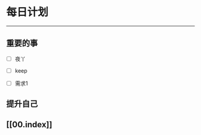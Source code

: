 
# 每日计划
---
## 重要的事

- [ ]    夜丫
- [ ]   keep
- [ ]  需求1



## 提升自己

  



## [[00.index]]










